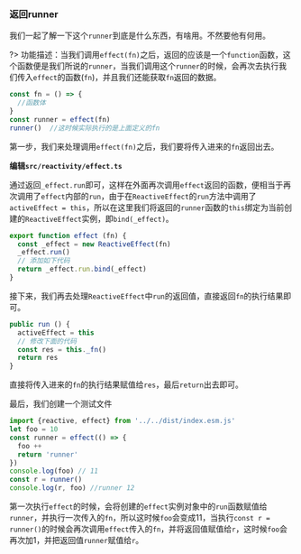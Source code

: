 ### 返回runner

我们一起了解一下这个`runner`到底是什么东西，有啥用。不然要他有何用。

?> 功能描述：当我们调用`effect(fn)`之后，返回的应该是一个`function`函数，这个函数便是我们所说的`runner`，当我们调用这个`runner`的时候，会再次去执行我们传入`effect`的函数(`fn`)，并且我们还能获取`fn`返回的数据。

``` javascript
const fn = () => {
  //函数体
}
const runner = effect(fn)
runner()  //这时候实际执行的是上面定义的fn
```

第一步，我们来处理调用`effect(fn)`之后，我们要将传入进来的`fn`返回出去。

**编辑`src/reactivity/effect.ts`**

通过返回`_effect.run`即可，这样在外面再次调用`effect`返回的函数，便相当于再次调用了`effect`内部的`run`，由于在`ReactiveEffect`的`run`方法中调用了`activeEffect = this`，所以在这里我们将返回的`runner`函数的`this`绑定为当前创建的`ReactiveEffect`实例，即`bind(_effect)`。

``` javascript
export function effect (fn) {
  const _effect = new ReactiveEffect(fn)
  _effect.run()
  // 添加如下代码
  return _effect.run.bind(_effect)
}
```

接下来，我们再去处理`ReactiveEffect`中`run`的返回值，直接返回`fn`的执行结果即可。

``` javascript
public run () {
  activeEffect = this
  // 修改下面的代码
  const res = this._fn()
  return res
}
```

直接将传入进来的`fn`的执行结果赋值给`res`，最后`return`出去即可。

最后，我们创建一个测试文件

``` javascript
import {reactive, effect} from '../../dist/index.esm.js'
let foo = 10
const runner = effect(() => {
  foo ++
  return 'runner'
})
console.log(foo) // 11
const r = runner()
console.log(r, foo) //runner 12
```

第一次执行`effect`的时候，会将创建的`effect`实例对象中的`run`函数赋值给`runner`，并执行一次传入的`fn`，所以这时候`foo`会变成11，当执行`const r = runner()`的时候会再次调用`effect`传入的`fn`，并将返回值赋值给`r`，这时候`foo`会再次加1，并把返回值`runner`赋值给`r`。